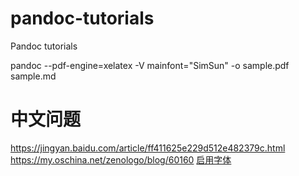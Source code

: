 # pandoc-tutorials
Pandoc tutorials

pandoc --pdf-engine=xelatex -V mainfont="SimSun" -o sample.pdf sample.md

# 中文问题
https://jingyan.baidu.com/article/ff411625e229d512e482379c.html
https://my.oschina.net/zenologo/blog/60160
[启用字体](https://blog.csdn.net/yanxiangtianji/article/details/17539571)
